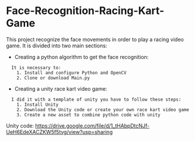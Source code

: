 # Face-Recognition-Racing-Kart-Game

This project recognize the face movements in order to play a racing video game. It is divided into two main sections:

* Creating a python algorithm to get the face recognition:
```
  It is necessary to: 
    1. Install and configure Python and OpenCV
    2. Clone or download Main.py 
```

* Creating a unity race kart video game:
```
  I did it with a template of unity you have to follow these steps: 
    1. Install Unity
    2. Download the Unity code or create your own race kart video game
    3. Create a new asset to combine python code with unity
```
Unity code:
https://drive.google.com/file/d/1_tHAbpDtcNJf-UeH6EdeXACZKW5f5tvg/view?usp=sharing

